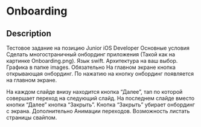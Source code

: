 # Onboarding

## Description

Тестовое задание на позицию Junior iOS Developer
Основные условия
Сделать многостраничный онбординг приложения (Такой как на картинке Onboarding.png).
Язык swift.
Архитектура на ваш выбор.
Графика в папке images.
Обязательно
На главном экране кнопка открывающая онбординг.
По нажатию на кнопку онбординг появляется на главном экране.

На каждом слайде внизу находится кнопка “Далее”, тап по которой совершает переход на следующий слайд.
На последнем слайде вместо кнопки “Далее” кнопка “Закрыть”.
Кнопка “Закрыть” убирает онбординг с экрана.
Дополнительно
Анимации переходов.
Возможность листать страницы свайпом.
